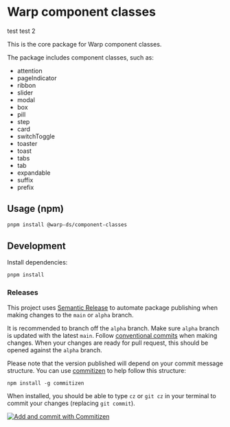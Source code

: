 # Warp component classes

test
test 2

This is the core package for Warp component classes.

The package includes component classes, such as:

- attention
- pageIndicator
- ribbon
- slider
- modal
- box
- pill
- step
- card
- switchToggle
- toaster
- toast
- tabs
- tab
- expandable
- suffix
- prefix

## Usage (npm)

```sh
pnpm install @warp-ds/component-classes
```

## Development

Install dependencies:

```sh
pnpm install
```

### Releases

This project uses
[Semantic Release](https://github.com/semantic-release/semantic-release) to
automate package publishing when making changes to the `main` or `alpha` branch.

It is recommended to branch off the `alpha` branch. Make sure `alpha` branch is
updated with the latest `main`.
Follow [conventional commits](https://www.conventionalcommits.org/en/v1.0.0/#summary)
when making changes. When your changes are ready for pull request, this should be
opened against the `alpha` branch.

Please note that the version published will depend on your commit message
structure. You can use [commitizen](https://github.com/commitizen/cz-cli) to help
follow this structure:

```
npm install -g commitizen
```

When installed, you should be able to type `cz` or `git cz` in your terminal to
commit your changes (replacing `git commit`).

[![Add and commit with Commitizen](https://github.com/commitizen/cz-cli/raw/master/meta/screenshots/add-commit.png)](https://github.com/commitizen/cz-cli/raw/master/meta/screenshots/add-commit.png)
